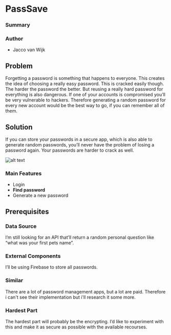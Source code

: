 # PassSave
### Summary

### Author
* Jacco van Wijk
## Problem
Forgetting a password is something that happens to everyone. This creates the idea of choosing a really easy password. This is cracked easily though. The harder the password the better. But reusing a really hard password for everything is also dangerous. If one of your accounts is compromised you’ll be very vulnerable to hackers. Therefore generating a random password for every new account would be the best way to go, if you can remember all of them. 
## Solution
If you can store your passwords in a secure app, which is also able to generate random passwords, you’ll never have the problem of losing a password again. Your passwords are harder to crack as well.

![alt text](https://github.com/JaccovanWijk/PassSave/blob/master/PassSaveInfo/screens-proposal-app.png)

### Main Features
* Login
* **Find password**
* Generate a new password

## Prerequisites
### Data Source
I’m still looking for an API that’ll return a random personal question like “what was your first pets name”.
### External Components
I’ll be using Firebase to store all passwords.
### Similar
There are a lot of password management apps, but a lot are paid. Therefore i can't see their implementation but i'll research it some more.
### Hardest Part
The hardest part will probably be the encrypting. I’d like to experiment with this and make it as secure as possible with the available recourses.
